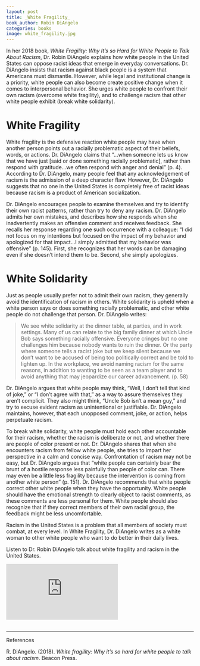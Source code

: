 ```yaml
---
layout: post
title: _White Fragility_
book_author: Robin DiAngelo
categories: books
image: white_fragility.jpg
---
```

In her 2018 book, _White Fragility: Why It’s so Hard for White People to Talk About Racism_, Dr. Robin DiAngelo explains how white people in the United States can oppose racist ideas that emerge in everyday conversations. Dr. DiAngelo insists that racism against black people is a system that Americans must dismantle. However, while legal and institutional change is a priority, white people can also become create positive change when it comes to interpersonal behavior. She urges white people to confront their own racism (overcome white fragility), and to challenge racism that other white people exhibit (break white solidarity).

# White Fragility 

White fragility is the defensive reaction white people may have when another person points out a racially problematic aspect of their beliefs, words, or actions. Dr. DiAngelo claims that “...when someone lets us know that we have just [said or done something racially problematic], rather than respond with gratitude...we often respond with anger and denial” (p. 4). According to Dr. DiAngelo, many people feel that any acknowledgement of racism is the admission of a deep character flaw. However, Dr. DiAngelo suggests that no one in the United States is completely free of racist ideas because racism is a product of American socialization. 

Dr. DiAngelo encourages people to examine themselves and try to identify their own racist patterns, rather than try to deny any racism. Dr. DiAngelo admits her own mistakes, and describes how she responds when she inadvertently makes an offensive comment and receives feedback. She recalls her response regarding one such occurrence with a colleague: “I did not focus on my intentions but focused on the impact of my behavior and apologized for that impact...I simply admitted that my behavior was offensive” (p. 145). First, she recognizes that her words can be damaging even if she doesn’t intend them to be. Second, she simply apologizes.

# White Solidarity

Just as people usually prefer not to admit their own racism, they generally avoid the identification of racism in others. White solidarity is upheld when a white person says or does something racially problematic, and other white people do not challenge that person. Dr. DiAngelo writes:

> We see white solidarity at the dinner table, at parties, and in work settings. Many of us can relate to the big family dinner at which Uncle Bob says something racially offensive. Everyone cringes but no one challenges him because nobody wants to ruin the dinner. Or the party where someone tells a racist joke but we keep silent because we don’t want to be accused of being too politically correct and be told to lighten up. In the workplace, we avoid naming racism for the same reasons, in addition to wanting to be seen as a team player and to avoid anything that may jeopardize our career advancement. (p. 58)

Dr. DiAngelo argues that white people may think, “Well, I don’t tell that kind of joke,” or “I don’t agree with that,” as a way to assure themselves they aren’t complicit. They also might think, “Uncle Bob isn’t a mean guy,” and try to excuse evident racism as unintentional or justifiable. Dr. DiAngelo maintains, however, that each unopposed comment, joke, or action, helps perpetuate racism. 

To break white solidarity, white people must hold each other accountable for their racism, whether the racism is deliberate or not, and whether there are people of color present or not. Dr. DiAngelo shares that when she encounters racism from fellow white people, she tries to impart her perspective in a calm and concise way. Confrontation of racism may not be easy, but Dr. DiAngelo argues that “white people can certainly bear the brunt of a hostile response less painfully than people of color can. There may even be a little less fragility because the intervention is coming from another white person” (p. 151). Dr. DiAngelo recommends that white people correct other white people when they have the opportunity. White people should have the emotional strength to clearly object to racist comments, as these comments are less personal for them. White people should also recognize that if they correct members of their own racial group, the feedback might be less uncomfortable.

Racism in the United States is a problem that all members of society must combat, at every level. In White Fragility, Dr. DiAngelo writes as a white woman to other white people who want to do better in their daily lives. 

Listen to Dr. Robin DiAngelo talk about white fragility and racism in the United States.

<div class="resp-container">
  <iframe class="resp-iframe" src="https://www.youtube.com/embed/45ey4jgoxeU" frameborder="0" allow="accelerometer; autoplay; encrypted-media; gyroscope; picture-in-picture" allowfullscreen></iframe>
</div>

<br>

---
References

R. DiAngelo. (2018). _White fragility: Why it’s so hard for white people to talk about racism_. Beacon Press.
